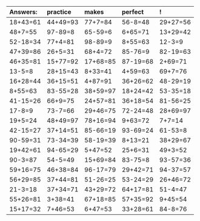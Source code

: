 | Answers: | practice | makes | perfect | ! |
| :--- | :--- | :--- | :--- | :--- |
| 18+43=61 | 44+49=93 | 77+7=84 | 56-8=48 | 29+27=56 | 
| 48+7=55 | 97-89=8 | 65-59=6 | 6+65=71 | 13+29=42 | 
| 52-18=34 | 77+4=81 | 98-89=9 | 8+55=63 | 12-3=9 | 
| 47+39=86 | 26+5=31 | 68+4=72 | 85-76=9 | 82-19=63 | 
| 46+35=81 | 15+77=92 | 17+68=85 | 87-19=68 | 2+69=71 | 
| 13-5=8 | 28+15=43 | 8+33=41 | 4+59=63 | 69+7=76 | 
| 16+28=44 | 36+15=51 | 4+87=91 | 36+26=62 | 48-29=19 | 
| 8+55=63 | 83-55=28 | 38+59=97 | 18+24=42 | 53-35=18 | 
| 41-15=26 | 66+9=75 | 24+57=81 | 36+18=54 | 81-56=25 | 
| 17-8=9 | 73-7=66 | 29+46=75 | 72-24=48 | 28+69=97 | 
| 19+5=24 | 48+49=97 | 78+16=94 | 9+63=72 | 7+7=14 | 
| 42-15=27 | 37+14=51 | 85-66=19 | 93-69=24 | 61-53=8 | 
| 90-59=31 | 73-34=39 | 58-19=39 | 8+13=21 | 38+29=67 | 
| 19+42=61 | 94-65=29 | 5+47=52 | 25+6=31 | 49+3=52 | 
| 90-3=87 | 54-5=49 | 15+69=84 | 83-75=8 | 93-57=36 | 
| 59+16=75 | 46+38=84 | 96-17=79 | 29+42=71 | 94-37=57 | 
| 56+29=85 | 37+44=81 | 51-26=25 | 53-24=29 | 26+46=72 | 
| 21-3=18 | 37+34=71 | 43+29=72 | 64+17=81 | 51-4=47 | 
| 55+26=81 | 3+38=41 | 67+18=85 | 57+35=92 | 9+45=54 | 
| 15+17=32 | 7+46=53 | 6+47=53 | 33+28=61 | 84-8=76 | 
